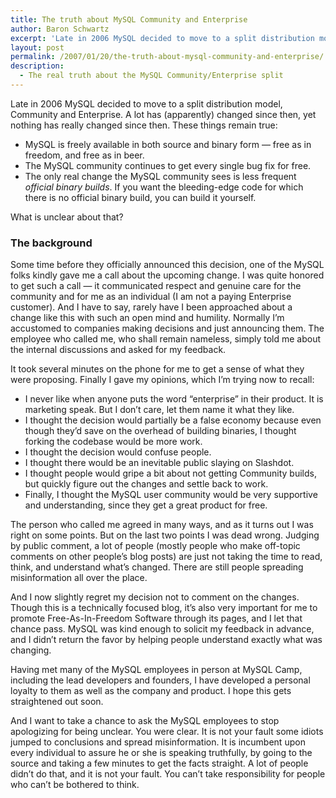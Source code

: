 ```yaml
---
title: The truth about MySQL Community and Enterprise
author: Baron Schwartz
excerpt: 'Late in 2006 MySQL decided to move to a split distribution model, Community and Enterprise.  A lot has (apparently) changed since then, yet nothing has really changed since then.</p>'
layout: post
permalink: /2007/01/20/the-truth-about-mysql-community-and-enterprise/
description:
  - The real truth about the MySQL Community/Enterprise split
---
```

Late in 2006 MySQL decided to move to a split distribution model, Community and Enterprise. A lot has (apparently) changed since then, yet nothing has really changed since then. These things remain true:

*   MySQL is freely available in both source and binary form &#8212; free as in freedom, and free as in beer.
*   The MySQL community continues to get every single bug fix for free.
*   The only real change the MySQL community sees is less frequent *official binary builds*. If you want the bleeding-edge code for which there is no official binary build, you can build it yourself.

What is unclear about that?

### The background

Some time before they officially announced this decision, one of the MySQL folks kindly gave me a call about the upcoming change. I was quite honored to get such a call &#8212; it communicated respect and genuine care for the community and for me as an individual (I am not a paying Enterprise customer). And I have to say, rarely have I been approached about a change like this with such an open mind and humility. Normally I&#8217;m accustomed to companies making decisions and just announcing them. The employee who called me, who shall remain nameless, simply told me about the internal discussions and asked for my feedback.

It took several minutes on the phone for me to get a sense of what they were proposing. Finally I gave my opinions, which I&#8217;m trying now to recall:

*   I never like when anyone puts the word &#8220;enterprise&#8221; in their product. It is marketing speak. But I don&#8217;t care, let them name it what they like.
*   I thought the decision would partially be a false economy because even though they&#8217;d save on the overhead of building binaries, I thought forking the codebase would be more work.
*   I thought the decision would confuse people.
*   I thought there would be an inevitable public slaying on Slashdot.
*   I thought people would gripe a bit about not getting Community builds, but quickly figure out the changes and settle back to work.
*   Finally, I thought the MySQL user community would be very supportive and understanding, since they get a great product for free.

The person who called me agreed in many ways, and as it turns out I was right on some points. But on the last two points I was dead wrong. Judging by public comment, a lot of people (mostly people who make off-topic comments on other people&#8217;s blog posts) are just not taking the time to read, think, and understand what&#8217;s changed. There are still people spreading misinformation all over the place.

And I now slightly regret my decision not to comment on the changes. Though this is a technically focused blog, it&#8217;s also very important for me to promote Free-As-In-Freedom Software through its pages, and I let that chance pass. MySQL was kind enough to solicit my feedback in advance, and I didn&#8217;t return the favor by helping people understand exactly what was changing.

Having met many of the MySQL employees in person at MySQL Camp, including the lead developers and founders, I have developed a personal loyalty to them as well as the company and product. I hope this gets straightened out soon.

And I want to take a chance to ask the MySQL employees to stop apologizing for being unclear. You were clear. It is not your fault some idiots jumped to conclusions and spread misinformation. It is incumbent upon every individual to assure he or she is speaking truthfully, by going to the source and taking a few minutes to get the facts straight. A lot of people didn&#8217;t do that, and it is not your fault. You can&#8217;t take responsibility for people who can&#8217;t be bothered to think.